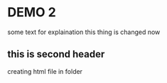 # DEMO 2

some text for explaination 
this thing is changed now 


## this is second header


creating html file in folder